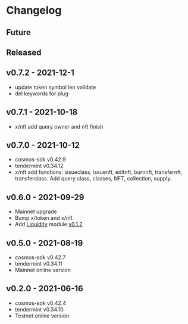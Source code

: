 

# Changelog



## Future
## Released 

## v0.7.2 - 2021-12-1
* update token symbol len validate
* del keywords for plug
## v0.7.1 - 2021-10-18

* x/nft add query owner and nft finish
 
## v0.7.0 - 2021-10-12
* cosmos-sdk v0.42.9
* tendermint v0.34.12
* x/nft add functions: issueclass, issuenft, editnft, burnnft, transfernft, transferclass. Add query class, classes, NFT, collection, supply.

## v0.6.0 - 2021-09-29
* Mainnet upgrade 
* Bump x/token and x/nft
* Add [Liquidity](https://github.com/oracleNetworkProtocol/liquidity) module [v0.1.2](https://github.com/oracleNetworkProtocol/liquidity/tree/v0.1.2) 

## v0.5.0 - 2021-08-19
* cosmos-sdk v0.42.7
* tendermint v0.34.11
* Mainnet online version

## v0.2.0 - 2021-06-16
* cosmos-sdk v0.42.4
* tendermint v0.34.10
* Testnet online version